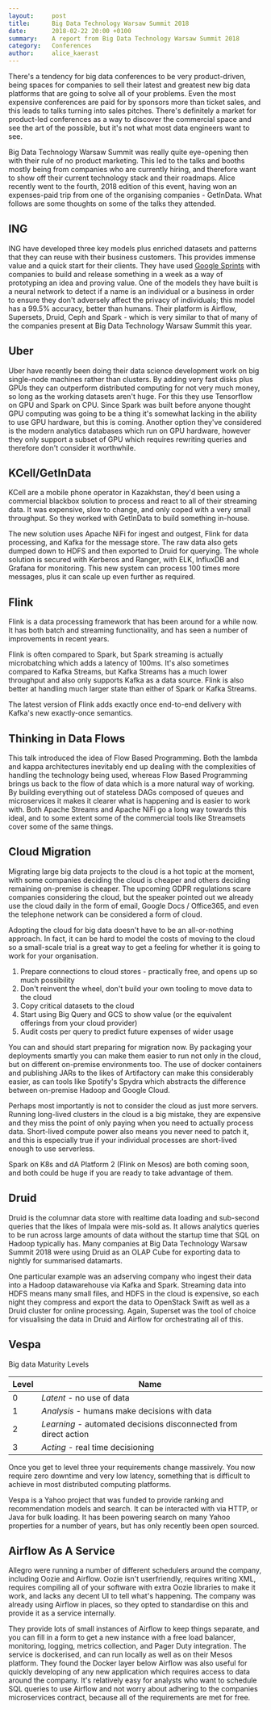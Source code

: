 ```yaml
---
layout:     post
title:      Big Data Technology Warsaw Summit 2018
date:       2018-02-22 20:00 +0100
summary:    A report from Big Data Technology Warsaw Summit 2018
category:   Conferences
author:     alice_kaerast
---
```


There's a tendency for big data conferences to be very product-driven, being spaces for companies to sell their latest and greatest new big data platforms that are going to solve all of your problems.  Even the most expensive conferences are paid for by sponsors more than ticket sales, and this leads to talks turning into sales pitches.  There's definitely a market for product-led conferences as a way to discover the commercial space and see the art of the possible, but it's not what most data engineers want to see.

Big Data Technology Warsaw Summit was really quite eye-opening then with their rule of no product marketing.  This led to the talks and booths mostly being from companies who are currently hiring, and therefore want to show off their current technology stack and their roadmaps.  Alice recently went to the fourth, 2018 edition of this event, having won an expenses-paid trip from one of the organising companies - GetInData.  What follows are some thoughts on some of the talks they attended.

## ING

ING have developed three key models plus enriched datasets and patterns that they can reuse with their business customers.  This provides immense value and a quick start for their clients.  They have used [Google Sprints](http://www.gv.com/sprint/) with companies to build and release something in a week as a way of prototyping an idea and proving value.  One of the models they have built is a neural network to detect if a name is an individual or a business in order to ensure they don't adversely affect the privacy of individuals; this model has a 99.5% accuracy, better than humans.  Their platform is Airflow, Supersets, Druid, Ceph and Spark - which is very similar to that of many of the companies present at Big Data Technology Warsaw Summit this year.

## Uber

Uber have recently been doing their data science development work on big single-node machines rather than clusters.  By adding very fast disks plus GPUs they can outperform distributed computing for not very much money, so long as the working datasets aren't huge.  For this they use Tensorflow on GPU and Spark on CPU.  Since Spark was built before anyone thought GPU computing was going to be a thing it's somewhat lacking in the ability to use GPU hardware, but this is coming.  Another option they've considered is the modern analytics databases which run on GPU hardware, however they only support a subset of GPU which requires rewriting queries and therefore don't consider it worthwhile.

## KCell/GetInData

KCell are a mobile phone operator in Kazakhstan, they'd been using a commercial blackbox solution to process and react to all of their streaming data.  It was expensive, slow to change, and only coped with a very small throughput.  So they worked with GetInData to build something in-house.

The new solution uses Apache NiFi for ingest and outgest, Flink for data processing, and Kafka for the message store.  The raw data also gets dumped down to HDFS and then exported to Druid for querying.  The whole solution is secured with Kerberos and Ranger, with ELK, InfluxDB and Grafana for monitoring.  This new system can process 100 times more messages, plus it can scale up even further as required.

## Flink

Flink is a data processing framework that has been around for a while now.  It has both batch and streaming functionality, and has seen a number of improvements in recent years.

Flink is often compared to Spark, but Spark streaming is actually microbatching which adds a latency of 100ms.  It's also sometimes compared to Kafka Streams, but Kafka Streams has a much lower throughput and also only supports Kafka as a data source.  Flink is also better at handling much larger state than either of Spark or Kafka Streams.

The latest version of Flink adds exactly once end-to-end delivery with Kafka's new exactly-once semantics.


## Thinking in Data Flows

This talk introduced the idea of Flow Based Programming.  Both the lambda and kappa architectures inevitably end up dealing with the complexities of handling the technology being used, whereas Flow Based Programming brings us back to the flow of data which is a more natural way of working.  By building everything out of stateless DAGs composed of queues and microservices it makes it clearer what is happening and is easier to work with.  Both Apache Streams and Apache NiFi go a long way towards this ideal, and to some extent some of the commercial tools like Streamsets cover some of the same things.
  
## Cloud Migration

Migrating large big data projects to the cloud is a hot topic at the moment, with some companies deciding the cloud is cheaper and others deciding remaining on-premise is cheaper.  The upcoming GDPR regulations scare companies considering the cloud, but the speaker pointed out we already use the cloud daily in the form of email, Google Docs / Office365, and even the telephone network can be considered a form of cloud.

Adopting the cloud for big data doesn't have to be an all-or-nothing approach.  In fact, it can be hard to model the costs of moving to the cloud so a small-scale trial is a great way to get a feeling for whether it is going to work for your organisation.

1. Prepare connections to cloud stores - practically free, and opens up so much possibility
2. Don't reinvent the wheel, don't build your own tooling to move data to the cloud
3. Copy critical datasets to the cloud
4. Start using Big Query and GCS to show value (or the equivalent offerings from your cloud provider)
5. Audit costs per query to predict future expenses of wider usage

You can and should start preparing for migration now.  By packaging your deployments smartly you can make them easier to run not only in the cloud, but on different on-premise environments too.  The use of docker containers and publishing JARs to the likes of Artifactory can make this considerably easier, as can tools like Spotify's Spydra which abstracts the difference between on-premise Hadoop and Google Cloud.

Perhaps most importantly is not to consider the cloud as just more servers.  Running long-lived clusters in the cloud is a big mistake, they are expensive and they miss the point of only paying when you need to actually process data.  Short-lived compute power also means you never need to patch it, and this is especially true if your individual processes are short-lived enough to use serverless.

Spark on K8s and dA Platform 2 (Flink on Mesos) are both coming soon, and both could be huge if you are ready to take advantage of them.

## Druid

Druid is the columnar data store with realtime data loading and sub-second queries that the likes of Impala were mis-sold as.  It allows analytics queries to be run across large amounts of data without the startup time that SQL on Hadoop typically has.  Many companies at Big Data Technology Warsaw Summit 2018 were using Druid as an OLAP Cube for exporting data to nightly for summarised datamarts.

One particular example was an adserving company who ingest their data into a Hadoop datawarehouse via Kafka and Spark.  Streaming data into HDFS means many small files, and HDFS in the cloud is expensive, so each night they compress and export the data to OpenStack Swift as well as a Druid cluster for online processing.  Again, Superset was the tool of choice for visualising the data in Druid and Airflow for orchestrating all of this.

## Vespa

Big data Maturity Levels

Level | Name
------------- | -------------
0 | *Latent* - no use of data
1 | *Analysis* - humans make decisions with data
2 | *Learning* - automated decisions disconnected from direct action
3 | *Acting* - real time decisioning

Once you get to level three your requirements change massively.  You now require zero downtime and very low latency, something that is difficult to achieve in most distributed computing platforms.

Vespa is a Yahoo project that was funded to provide ranking and recommendation models and search.  It can be interacted with via HTTP, or Java for bulk loading.  It has been powering search on many Yahoo properties for a number of years, but has only recently been open sourced.

## Airflow As A Service

Allegro were running a number of different schedulers around the company, including Oozie and Airflow.  Oozie isn't userfriendly, requires writing XML, requires compiling all of your software with extra Oozie libraries to make it work, and lacks any decent UI to tell what's happening.  The company was already using Airflow in places, so they opted to standardise on this and provide it as a service internally.

They provide lots of small instances of Airflow to keep things separate, and you can fill in a form to get a new instance with a free load balancer, monitoring, logging, metrics collection, and Pager Duty integration.  The service is dockerised, and can run locally as well as on their Mesos platform.  They found the Docker layer below Airflow was also useful for quickly developing of any new application which requires access to data around the company.  It's relatively easy for analysts who want to schedule SQL queries to use Airflow and not worry about adhering to the companies microservices contract, because all of the requirements are met for free.
